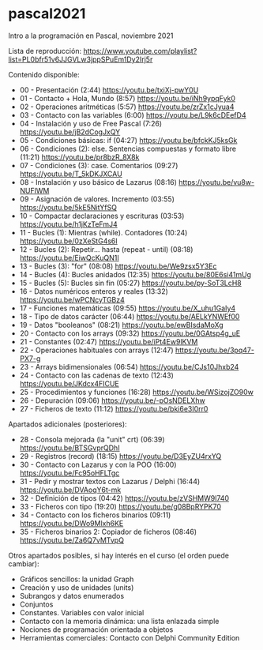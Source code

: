# pascal2021

Intro a la programación en Pascal, noviembre 2021

Lista de reproducción: https://www.youtube.com/playlist?list=PL0bfr51v6JJGVLw3jppSPuEm1Dy2Irj5r

Contenido disponible:

 - 00 - Presentación (2:44) https://youtu.be/txiXj-pwY0U
 - 01 - Contacto + Hola, Mundo (8:57) https://youtu.be/iNh9ypqFyk0
 - 02 - Operaciones aritméticas (5:57) https://youtu.be/zrZx1cJyua4
 - 03 - Contacto con las variables (6:00) https://youtu.be/L9k6cDEefD4
 - 04 - Instalación y uso de Free Pascal (7:26) https://youtu.be/jB2dCogJxQY
 - 05 - Condiciones básicas: if (04:27) https://youtu.be/bfckKJ5ksGk
 - 06 - Condiciones (2): else. Sentencias compuestas y formato libre (11:21) https://youtu.be/pr8bzR_8X8k
 - 07 - Condiciones (3): case. Comentarios (09:27) https://youtu.be/T_5kDKJXCAU
 - 08 - Instalación y uso básico de Lazarus (08:16) https://youtu.be/vu8w-NUFlWM
 - 09 - Asignación de valores. Incremento (03:55) https://youtu.be/5kE5NitYfSQ
 - 10 - Compactar declaraciones y escrituras (03:53) https://youtu.be/h1jKzTeFmJ4
 - 11 - Bucles (1): Mientras (while). Contadores (10:24) https://youtu.be/0zXeStG4s6I
 - 12 - Bucles (2): Repetir... hasta (repeat - until) (08:18) https://youtu.be/EiwQcKuQN1I
 - 13 - Bucles (3): "for" (08:08) https://youtu.be/We9zsx5Y3Ec
 - 14 - Bucles (4): Bucles anidados (12:35) https://youtu.be/80E6si41mUg
 - 15 - Bucles (5): Bucles sin fin (05:27) https://youtu.be/py-SoT3LcH8
 - 16 - Datos numéricos enteros y reales (13:32) https://youtu.be/wPCNcyTGBz4
 - 17 - Funciones matemáticas (09:55) https://youtu.be/X_uhu1GaIy4
 - 18 - Tipo de datos carácter (06:44) https://youtu.be/AELkYNWEf00
 - 19 - Datos "booleanos" (08:21) https://youtu.be/ewBIsdaMoXg
 - 20 - Contacto con los arrays (09:32) https://youtu.be/0GAtsp4g_uE
 - 21 - Constantes (02:47) https://youtu.be/iPt4Ew9lKVM
 - 22 - Operaciones habituales con arrays (12:47) https://youtu.be/3pq47-PX7-g
 - 23 - Arrays bidimensionales (06:54) https://youtu.be/CJs10Jhxb24
 - 24 - Contacto con las cadenas de texto (12:43) https://youtu.be/JKdcx4FICUE
 - 25 - Procedimientos y funciones (16:28) https://youtu.be/WSizojZO90w
 - 26 - Depuración (09:06) https://youtu.be/-pOsNDELXhw
 - 27 - Ficheros de texto (11:12) https://youtu.be/bki6e3I0rr0

Apartados adicionales (posteriores):

 - 28 - Consola mejorada (la "unit" crt) (06:39) https://youtu.be/BTSGvprQDhI
 - 29 - Registros (record) (18:15) https://youtu.be/D3EyZU4rxYQ
 - 30 - Contacto con Lazarus y con la POO (16:00) https://youtu.be/Fc95oHFLTgc
 - 31 - Pedir y mostrar textos con Lazarus / Delphi (16:44) https://youtu.be/DVAoqY6t-mk
 - 32 - Definición de tipos (04:42) https://youtu.be/zVSHMW9l740
 - 33 - Ficheros con tipo (19:20) https://youtu.be/g08BpRYPK70
 - 34 - Contacto con los ficheros binarios (09:11) https://youtu.be/DWo9Mlxh6KE
 - 35 - Ficheros binarios 2: Copiador de ficheros (08:46) https://youtu.be/Za6Q7vMTvpQ
 

Otros apartados posibles, si hay interés en el curso (el orden puede cambiar):

* Gráficos sencillos: la unidad Graph
* Creación y uso de unidades (units)
* Subrangos y datos enumerados
* Conjuntos
* Constantes. Variables con valor inicial
* Contacto con la memoria dinámica: una lista enlazada simple
* Nociones de programación orientada a objetos
* Herramientas comerciales: Contacto con Delphi Community Edition
